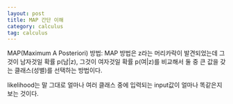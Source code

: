 ```yaml
---
layout: post
title: MAP 간단 이해
category: calculus
tag: calculus
---
```

MAP(Maximum A Posteriori) 방법: MAP 방법은 z라는 머리카락이 발견되었는데 그것이 남자것일 확률 p(남|z), 그것이 여자것일 확률 p(여|z)를 비교해서 둘 중 큰 값을 갖는 클래스(성별)를 선택하는 방법이다.

likelihood는 말 그대로 얼마나 여러 클래스 중에 입력되는 input값이 얼마나 똑같은지 보는 것이다.
